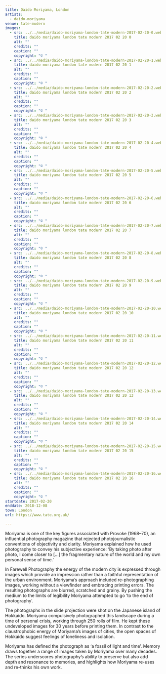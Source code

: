 ```yaml
---
title: Daido Moriyama, London
artists:
  - daido-moriyama
venue: tate-modern
images:
  - src: ../../media/daido-moriyama-london-tate-modern-2017-02-20-0.webp
    title: daido moriyama london tate modern 2017 02 20 0
    alt: ""
    credits: ""
    caption: ""
    copyright: "© "
  - src: ../../media/daido-moriyama-london-tate-modern-2017-02-20-1.webp
    title: daido moriyama london tate modern 2017 02 20 1
    alt: ""
    credits: ""
    caption: ""
    copyright: "© "
  - src: ../../media/daido-moriyama-london-tate-modern-2017-02-20-2.webp
    title: daido moriyama london tate modern 2017 02 20 2
    alt: ""
    credits: ""
    caption: ""
    copyright: "© "
  - src: ../../media/daido-moriyama-london-tate-modern-2017-02-20-3.webp
    title: daido moriyama london tate modern 2017 02 20 3
    alt: ""
    credits: ""
    caption: ""
    copyright: "© "
  - src: ../../media/daido-moriyama-london-tate-modern-2017-02-20-4.webp
    title: daido moriyama london tate modern 2017 02 20 4
    alt: ""
    credits: ""
    caption: ""
    copyright: "© "
  - src: ../../media/daido-moriyama-london-tate-modern-2017-02-20-5.webp
    title: daido moriyama london tate modern 2017 02 20 5
    alt: ""
    credits: ""
    caption: ""
    copyright: "© "
  - src: ../../media/daido-moriyama-london-tate-modern-2017-02-20-6.webp
    title: daido moriyama london tate modern 2017 02 20 6
    alt: ""
    credits: ""
    caption: ""
    copyright: "© "
  - src: ../../media/daido-moriyama-london-tate-modern-2017-02-20-7.webp
    title: daido moriyama london tate modern 2017 02 20 7
    alt: ""
    credits: ""
    caption: ""
    copyright: "© "
  - src: ../../media/daido-moriyama-london-tate-modern-2017-02-20-8.webp
    title: daido moriyama london tate modern 2017 02 20 8
    alt: ""
    credits: ""
    caption: ""
    copyright: "© "
  - src: ../../media/daido-moriyama-london-tate-modern-2017-02-20-9.webp
    title: daido moriyama london tate modern 2017 02 20 9
    alt: ""
    credits: ""
    caption: ""
    copyright: "© "
  - src: ../../media/daido-moriyama-london-tate-modern-2017-02-20-10.webp
    title: daido moriyama london tate modern 2017 02 20 10
    alt: ""
    credits: ""
    caption: ""
    copyright: "© "
  - src: ../../media/daido-moriyama-london-tate-modern-2017-02-20-11.webp
    title: daido moriyama london tate modern 2017 02 20 11
    alt: ""
    credits: ""
    caption: ""
    copyright: "© "
  - src: ../../media/daido-moriyama-london-tate-modern-2017-02-20-12.webp
    title: daido moriyama london tate modern 2017 02 20 12
    alt: ""
    credits: ""
    caption: ""
    copyright: "© "
  - src: ../../media/daido-moriyama-london-tate-modern-2017-02-20-13.webp
    title: daido moriyama london tate modern 2017 02 20 13
    alt: ""
    credits: ""
    caption: ""
    copyright: "© "
  - src: ../../media/daido-moriyama-london-tate-modern-2017-02-20-14.webp
    title: daido moriyama london tate modern 2017 02 20 14
    alt: ""
    credits: ""
    caption: ""
    copyright: "© "
  - src: ../../media/daido-moriyama-london-tate-modern-2017-02-20-15.webp
    title: daido moriyama london tate modern 2017 02 20 15
    alt: ""
    credits: ""
    caption: ""
    copyright: "© "
  - src: ../../media/daido-moriyama-london-tate-modern-2017-02-20-16.webp
    title: daido moriyama london tate modern 2017 02 20 16
    alt: ""
    credits: ""
    caption: ""
    copyright: "© "
startdate: 2017-02-20
enddate: 2018-12-08
town: London
url: https://www.tate.org.uk/

---
```


Moriyama is one of the key figures associated with Provoke (1968–70), an influential photography magazine that rejected photojournalistic conventions of objectivity and clarity. Moriyama explained how he used photography to convey his subjective experience: ‘By taking photo after photo, I come closer to [...] the fragmentary nature of the world and my own personal sense of time.’

In Farewell Photography the energy of the modern city is expressed through images which provide an impression rather than a faithful representation of the urban environment. Moriyama’s approach included re-photographing images, working without a viewfinder and embracing printing errors. The resulting photographs are blurred, scratched and grainy. By pushing the medium to the limits of legibility Moriyama attempted to go ‘to the end of photography’.

The photographs in the slide projection were shot on the Japanese island of Hokkaido. Moriyama compulsively photographed this landscape during a time of personal crisis, working through 250 rolls of film. He kept these undeveloped images for 30 years before printing them. In contrast to the claustrophobic energy of Moriyama’s images of cities, the open spaces of Hokkaido suggest feelings of loneliness and isolation.

Moriyama has defined the photograph as ‘a fossil of light and time’. Memory draws together a range of images taken by Moriyama over many decades. The series underscores photography’s ability to preserve but also add depth and resonance to memories, and highlights how Moriyama re-uses and re-thinks his own work.